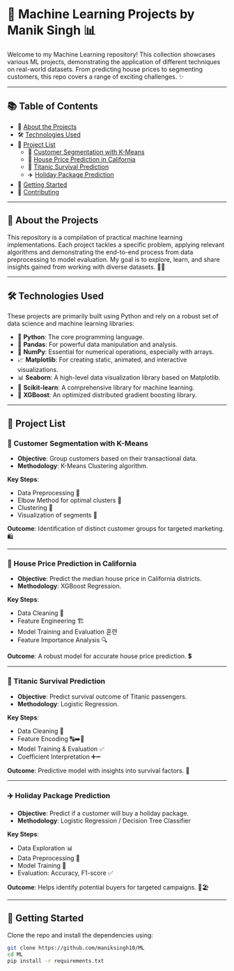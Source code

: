 # 🤖 Machine Learning Projects by Manik Singh 📊

Welcome to my Machine Learning repository! This collection showcases various ML projects, demonstrating the application of different techniques on real-world datasets. From predicting house prices to segmenting customers, this repo covers a range of exciting challenges. ✨

---

## 📚 Table of Contents

- 🌟 [About the Projects](#-about-the-projects)
- 🛠️ [Technologies Used](#️-technologies-used)
- 📂 [Project List](#-project-list)
  - 🛒 [Customer Segmentation with K-Means](#-customer-segmentation-with-k-means)
  - 🏡 [House Price Prediction in California](#-house-price-prediction-in-california)
  - 🚢 [Titanic Survival Prediction](#-titanic-survival-prediction)
  - ✈️ [Holiday Package Prediction](#-holiday-package-prediction)
- 🚀 [Getting Started](#-getting-started)
- 🤝 [Contributing](#-contributing)


---

## 🌟 About the Projects

This repository is a compilation of practical machine learning implementations. Each project tackles a specific problem, applying relevant algorithms and demonstrating the end-to-end process from data preprocessing to model evaluation. My goal is to explore, learn, and share insights gained from working with diverse datasets. 🧠💡

---

## 🛠️ Technologies Used

These projects are primarily built using Python and rely on a robust set of data science and machine learning libraries:

- 🐍 **Python**: The core programming language.
- 🐼 **Pandas**: For powerful data manipulation and analysis.
- 🔢 **NumPy**: Essential for numerical operations, especially with arrays.
- 📈 **Matplotlib**: For creating static, animated, and interactive visualizations.
- 📊 **Seaborn**: A high-level data visualization library based on Matplotlib.
- 🧠 **Scikit-learn**: A comprehensive library for machine learning.
- 🌲 **XGBoost**: An optimized distributed gradient boosting library.

---

## 📂 Project List

### 🛒 Customer Segmentation with K-Means

- **Objective**: Group customers based on their transactional data.
- **Methodology**: K-Means Clustering algorithm.

**Key Steps**:
- Data Preprocessing 🧹
- Elbow Method for optimal clusters 📏
- Clustering 🎯
- Visualization of segments 🎨

**Outcome**: Identification of distinct customer groups for targeted marketing. 🛍️

---

### 🏡 House Price Prediction in California

- **Objective**: Predict the median house price in California districts.
- **Methodology**: XGBoost Regression.

**Key Steps**:
- Data Cleaning 🧼
- Feature Engineering 🏗️
- Model Training and Evaluation 훈련
- Feature Importance Analysis 🔍

**Outcome**: A robust model for accurate house price prediction. 💲

---

### 🚢 Titanic Survival Prediction

- **Objective**: Predict survival outcome of Titanic passengers.
- **Methodology**: Logistic Regression.

**Key Steps**:
- Data Cleaning 🚿
- Feature Encoding 🔠➡️🔢
- Model Training & Evaluation ✅
- Coefficient Interpretation ➕➖

**Outcome**: Predictive model with insights into survival factors. 💖

---

### ✈️ Holiday Package Prediction

- **Objective**: Predict if a customer will buy a holiday package.
- **Methodology**: Logistic Regression / Decision Tree Classifier

**Key Steps**:
- Data Exploration 📊
- Data Preprocessing 🧼
- Model Training 🤖
- Evaluation: Accuracy, F1-score ✅

**Outcome**: Helps identify potential buyers for targeted campaigns. 🎯🏖️

---

## 🚀 Getting Started

Clone the repo and install the dependencies using:

```bash
git clone https://github.com/maniksingh10/ML
cd ML
pip install -r requirements.txt
